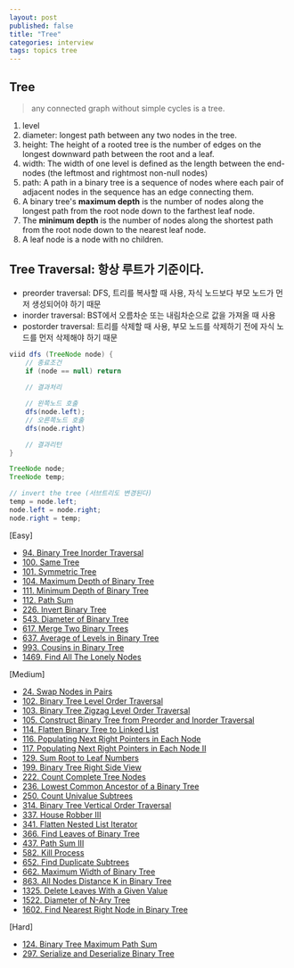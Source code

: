 ```yaml
---
layout: post
published: false
title: "Tree"
categories: interview
tags: topics tree
---
```


## Tree
> any connected graph without simple cycles is a tree.

1. level
2. diameter: longest path between any two nodes in the tree. 
3. height: The height of a rooted tree is the number of edges on the longest downward path between the root and a leaf.
4. width: The width of one level is defined as the length between the end-nodes (the leftmost and rightmost non-null nodes)
5. path: A path in a binary tree is a sequence of nodes where each pair of adjacent nodes in the sequence has an edge connecting them.
6. A binary tree's **maximum depth** is the number of nodes along the longest path from the root node down to the farthest leaf node.
7. The **minimum depth** is the number of nodes along the shortest path from the root node down to the nearest leaf node.
8. A leaf node is a node with no children.

## Tree Traversal: 항상 루트가 기준이다.
- preorder traversal: DFS, 트리를 복사할 때 사용, 자식 노드보다 부모 노드가 먼저 생성되어야 하기 때문
- inorder traversal: BST에서 오름차순 또는 내림차순으로 값을 가져올 때 사용
- postorder traversal: 트리를 삭제할 때 사용, 부모 노드를 삭제하기 전에 자식 노드를 먼저 삭제해야 하기 때문

```java
viid dfs (TreeNode node) {
    // 종료조건
    if (node == null) return
    
    // 결과처리

    // 왼쪽노드 호출
    dfs(node.left);
    // 오른쪽노드 호출
    dfs(node.right)

    // 결과리턴
}
```

```java
TreeNode node; 
TreeNode temp;

// invert the tree (서브트리도 변경된다)
temp = node.left;
node.left = node.right;
node.right = temp;
```

[Easy]
- [94. Binary Tree Inorder Traversal](/interview/2023/02/20/binary-tree-inorder-traversal/)
- [100. Same Tree](/interview/2023/06/27/same-tree/)
- [101. Symmetric Tree](/interview/2023/07/05/symmetric-tree/)
- [104. Maximum Depth of Binary Tree](/interview/2023/05/22/maximum-depth-of-binary-tree/)
- [111. Minimum Depth of Binary Tree](/interview/2023/06/06/minimum-depth-of-binary-tree/)
- [112. Path Sum](/interview/2023/07/07/path-sum/)
- [226. Invert Binary Tree](/interview/2023/06/27/invert-binary-tree/)
- [543. Diameter of Binary Tree](/interview/2023/05/22/diameter-of-binary-tree/)
- [617. Merge Two Binary Trees](/interview/2023/06/27/merge-two-binary-trees/)
- [637. Average of Levels in Binary Tree](/interview/2023/05/25/average-of-levels-in-binary-tree/)
- [993. Cousins in Binary Tree](/interview/2023/05/22/cousins-in-binary-tree/)
- [1469. Find All The Lonely Nodes](/interview/2023/04/19/find-all-the-lonely-nodes/)

[Medium]
- [24. Swap Nodes in Pairs](/interview/2023/05/22/swap-nodes-in-pairs)
- [102. Binary Tree Level Order Traversal](/interview/2023/05/22/binary-tree-level-order-traversal/)
- [103. Binary Tree Zigzag Level Order Traversal](/interview/2023/04/13/binary-tree-zigzag-level-order-traversal/)
- [105. Construct Binary Tree from Preorder and Inorder Traversal](/interview/2023/04/11/construct-binary-tree-from-preorder-and-inorder-traversal/)
- [114. Flatten Binary Tree to Linked List](/interview/2023/05/22/flatten-binary-tree-to-linked-list/)
- [116. Populating Next Right Pointers in Each Node](/interview/2023/05/06/populating-next-right-pointers-in-each-node/)
- [117. Populating Next Right Pointers in Each Node II](/interview/2023/05/22/populating-next-right-pointers-in-each-node-ii/)
- [129. Sum Root to Leaf Numbers](/interview/2023/07/07/sum-root-to-leaf-numbers/)
- [199. Binary Tree Right Side View](/interview/2023/05/22/binary-tree-right-side-view/)
- [222. Count Complete Tree Nodes](/interview/2023/05/30//count-complete-tree-nodes/)
- [236. Lowest Common Ancestor of a Binary Tree](/interview/2023/04/30/lowest-common-ancestor-of-a-binary-tree/)
- [250. Count Univalue Subtrees](/interview/2023/05/22/count-univalue-subtrees/)
- [314. Binary Tree Vertical Order Traversal](/interview/2023/05/22/binary-tree-vertical-order-traversal/)
- [337. House Robber III](/interview/2023/05/22/house-robber-iii/)
- [341. Flatten Nested List Iterator](/interview/2023/05/22/flatten-nested-list-iterator/)
- [366. Find Leaves of Binary Tree](/interview/2023/05/18/find-leaves-of-binary-tree/)
- [437. Path Sum III](/interview/2023/04/12/path-sum-iii/)
- [582. Kill Process](/interview/2023/05/22/kill-process/)
- [652. Find Duplicate Subtrees](/interview/2023/05/22/find-duplicate-subtrees/)
- [662. Maximum Width of Binary Tree](/interview/2023/04/11/maximum-width-of-binary-tree/)
- [863. All Nodes Distance K in Binary Tree](/interview/2023/05/23/all-nodes-distance-k-in-binary-tree/)
- [1325. Delete Leaves With a Given Value](/interview/2023/05/18/delete-leaves-with-a-given-value/)
- [1522. Diameter of N-Ary Tree](/interview/2023/05/22/diameter-of-n-ary-tree/)
- [1602. Find Nearest Right Node in Binary Tree](/interview/2023/05/22/find-nearest-right-node-in-binary-tree/)

[Hard]
- [124. Binary Tree Maximum Path Sum](/interview/2023/05/22/binary-tree-maximum-path-sum/)
- [297. Serialize and Deserialize Binary Tree](/interview/2023/05/22/serialize-and-deserialize-binary-tree/)
